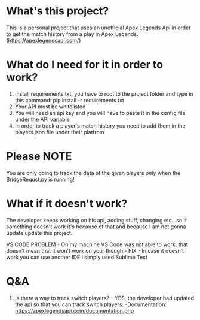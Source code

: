 # What's this project?

This is a personal project that uses an unofficial Apex Legends Api in order to get the match history from a play in Apex Legends. (https://apexlegendsapi.com/)

# What do I need for it in order to work?

1. install requirements.txt, you have to root to the project folder and type in this command: pip install -r requirements.txt
2. Your API must be whitelisted
3. You will need an api key and you will have to paste it in the config file under the API variable
4. In order to track a player's match history you need to add them in the players.json file under their platfrom

# Please NOTE

You are only going to track the data of the given players *only* when the BridgeRequst.py is running! 

# What if it doesn't work?

The developer keeps working on his api, adding stuff, changing etc.. so if something doesn't work it's because of that and because I am not gonna update update this project.

VS CODE PROBLEM - On my machine VS Code was not able to work; that doesn't mean that it won't work on your though - FIX - In case it doesn't work you can use another IDE I simply used Sublime Text

# Q&A

1. Is there a way to track switch players? - YES, the developer had updated the api so that you can track switch players. -Documentation: https://apexlegendsapi.com/documentation.php
